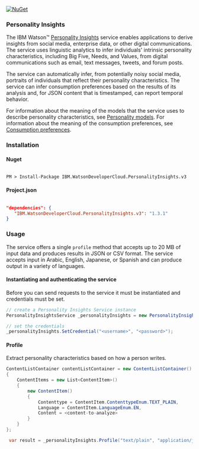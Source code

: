 [![NuGet](https://img.shields.io/badge/nuget-v1.3.1-green.svg?style=flat)](https://www.nuget.org/packages/IBM.WatsonDeveloperCloud.PersonalityInsights.v3/)

### Personality Insights

The IBM Watson™ [Personality Insights][personality-insights] service enables applications to derive insights from social media, enterprise data, or other digital communications. The service uses linguistic analytics to infer individuals' intrinsic personality characteristics, including Big Five, Needs, and Values, from digital communications such as email, text messages, tweets, and forum posts.

The service can automatically infer, from potentially noisy social media, portraits of individuals that reflect their personality characteristics. The service can infer consumption preferences based on the results of its analysis and, for JSON content that is timestamped, can report temporal behavior.

For information about the meaning of the models that the service uses to describe personality characteristics, see [Personality models][personality-models]. For information about the meaning of the consumption preferences, see [Consumption preferences][consumption-preferences].

### Installation
#### Nuget
```

PM > Install-Package IBM.WatsonDeveloperCloud.PersonalityInsights.v3

```
#### Project.json
```JSON

"dependencies": {
   "IBM.WatsonDeveloperCloud.PersonalityInsights.v3": "1.3.1"
}

```
### Usage
The service offers a single `profile` method that accepts up to 20 MB of input data and produces results in JSON or CSV format. The service accepts input in Arabic, English, Japanese, or Spanish and can produce output in a variety of languages.

#### Instantiating and authenticating the service
Before you can send requests to the service it must be instantiated and credentials must be set.
```cs
// create a Personality Insights Service instance
PersonalityInsightsService _personalityInsights = new PersonalityInsightsService();

// set the credentials
_personalityInsights.SetCredential("<username>", "<password>");
```

#### Profile
Extract personality characteristics based on how a person writes.
```cs
ContentListContainer contentListContainer = new ContentListContainer()
{
    ContentItems = new List<ContentItem>()
    {
        new ContentItem()
        {
            Contenttype = ContentItem.ContenttypeEnum.TEXT_PLAIN,
            Language = ContentItem.LanguageEnum.EN,
            Content = <content-to-analyze>
        }
    }
};

 var result = _personalityInsights.Profile("text/plain", "application/json", contentListContainer, rawScores: true, consumptionPreferences:true, csvHeaders:true);
```

[personality-insights]: https://www.ibm.com/watson/developercloud/personality-insights.html
[personality-models]: https://console.bluemix.net/docs/services/personality-insights/models.html
[consumption-preferences]:https://console.bluemix.net/docs/services/personality-insights/preferences.html
